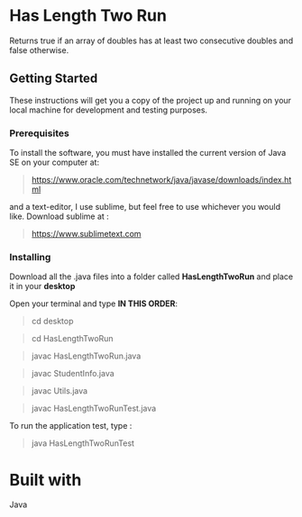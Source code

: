 # **Has Length Two Run**

Returns true if an array of doubles has at least two consecutive doubles and false otherwise.

## **Getting Started**

These instructions will get you a copy of the project up and running on your local machine for development and testing purposes.

### **Prerequisites**

To install the software, you must have installed the current version of Java SE on your computer at:

> https://www.oracle.com/technetwork/java/javase/downloads/index.html

and a text-editor, I use sublime, but feel free to use whichever you would like. Download sublime at :

> https://www.sublimetext.com

### **Installing**

Download all the .java files into a folder called **HasLengthTwoRun** and place it in your **desktop**

Open your terminal and type **IN THIS ORDER**:

>cd desktop

>cd HasLengthTwoRun

>javac HasLengthTwoRun.java

>javac StudentInfo.java

>javac Utils.java

>javac HasLengthTwoRunTest.java

To run the application test, type :

>java HasLengthTwoRunTest

# **Built with**

Java
